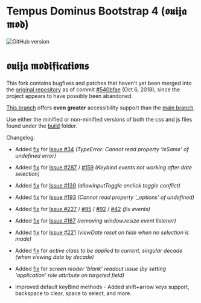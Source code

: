 # Tempus Dominus Bootstrap 4 (𝖔𝖚𝖎𝖏𝖆 𝖒𝖔𝖉)
![GitHub version](https://badge.fury.io/gh/tempusdominus%2Fbootstrap-3-datetimepicker.png)

# 𝖔𝖚𝖎𝖏𝖆 𝖒𝖔𝖉𝖎𝖋𝖎𝖈𝖆𝖙𝖎𝖔𝖓𝖘
This fork contains bugfixes and patches that haven't yet been merged into the [original repository](https://github.com/tempusdominus/bootstrap-4) as of commit [#540bfae](https://github.com/tempusdominus/bootstrap-4/commit/540bfae18ca662bacfbea610e0ab8dcce6dd699e) (Oct 6, 2018), since the project appears to have possibly been abandoned.

  [This branch](https://github.com/ouija/tempusdominus-bootstrap-4/tree/accessibility-fix) offers **even greater** accessibility support than the [main branch](https://github.com/ouija/tempusdominus-bootstrap-4/tree/master).

Use either the minified or non-minified versions of both the css and js files found under the [build](https://github.com/ouija/tempusdominus-bootstrap-4/tree/accessibility-fix/build) folder.

Changelog:
* Added [fix](https://github.com/ouija/tempusdominus-bootstrap-4/commit/58ddddaa1c7d7534af21f4fbc42180d48179d568) for [Issue #34](https://github.com/tempusdominus/bootstrap-4/issues/34) *(TypeError: Cannot read property 'isSame' of undefined error)*

* Added [fix](https://github.com/ouija/tempusdominus-bootstrap-4/commit/d318c59ce191b9d09c71fc809e990afce17ec335) for [Issue #287](https://github.com/tempusdominus/bootstrap-4/issues/287) / [#159](https://github.com/tempusdominus/bootstrap-4/issues/159) *(Keybind events not working after date selection)*

* Added [fix](https://github.com/ouija/tempusdominus-bootstrap-4/commit/623218e0a4318ea328a8ba764e1d76f30ecea558) for [Issue #139](https://github.com/tempusdominus/bootstrap-4/issues/139) *(allowInputToggle onclick toggle conflict)*

* Added [fix](https://github.com/ouija/tempusdominus-bootstrap-4/commit/623218e0a4318ea328a8ba764e1d76f30ecea558) for [Issue #193](https://github.com/tempusdominus/bootstrap-4/issues/193) *(Cannot read property '_options' of undefined)*

* Added [fix](https://github.com/ouija/tempusdominus-bootstrap-4/commit/ad5d26c88b404ad438c26eb6c5e2fbae2907b869) for [Issue #227](https://github.com/tempusdominus/bootstrap-4/issues/227) / [#95](https://github.com/tempusdominus/bootstrap-4/issues/95) / [#92](https://github.com/tempusdominus/bootstrap-4/issues/92) / [#42](https://github.com/tempusdominus/bootstrap-4/issues/42) *(fix events)*

* Added [fix](https://github.com/ouija/tempusdominus-bootstrap-4/pull/1/commits/fa08722ce63424060fde48eeb818fdf1345e7f49) for [Issue #167](https://github.com/tempusdominus/bootstrap-4/issues/167) *(removing window.resize event listener)*

* Added [fix](https://github.com/ouija/tempusdominus-bootstrap-4/commit/9215a556058fb45a9108d0264ce57c1f8a2201df) for [Issue #221](https://github.com/tempusdominus/bootstrap-4/issues/221) *(viewDate reset on hide when no selection is made)*

* Added [fix](https://github.com/ouija/tempusdominus-bootstrap-4/commit/51f0b2872f6785b0d29da9d16b45c87f37b6417d) for *active class to be applied to current, singular decade (when viewing date by decade)*

* Added [fix](https://github.com/ouija/tempusdominus-bootstrap-4/commit/de973d55ef5eb45f7b793821c866491574a457f0) for *screen reader 'blank' readout issue (by setting 'application' role attribute on targeted field)*

* Improved default keyBind methods - Added shift+arrow keys support, backspace to clear, space to select, and more.